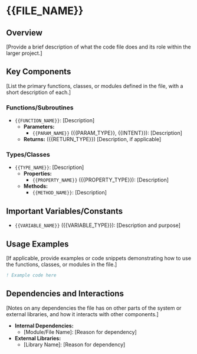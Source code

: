 # {{FILE_NAME}}

## Overview

[Provide a brief description of what the code file does and its role within the larger project.]

## Key Components

[List the primary functions, classes, or modules defined in the file, with a short description of each.]

### Functions/Subroutines

*   `{{FUNCTION_NAME}}`: [Description]
    *   **Parameters:**
        *   `{{PARAM_NAME}}` ({{PARAM_TYPE}}, {{INTENT}}): [Description]
    *   **Returns:** ({{RETURN_TYPE}}) [Description, if applicable]

### Types/Classes

*   `{{TYPE_NAME}}`: [Description]
    *   **Properties:**
        *   `{{PROPERTY_NAME}}` ({{PROPERTY_TYPE}}): [Description]
    *   **Methods:**
        *   `{{METHOD_NAME}}`: [Description]

## Important Variables/Constants

*   `{{VARIABLE_NAME}}` ({{VARIABLE_TYPE}}): [Description and purpose]

## Usage Examples

[If applicable, provide examples or code snippets demonstrating how to use the functions, classes, or modules in the file.]

```fortran
! Example code here
```

## Dependencies and Interactions

[Notes on any dependencies the file has on other parts of the system or external libraries, and how it interacts with other components.]

*   **Internal Dependencies:**
    *   [Module/File Name]: [Reason for dependency]
*   **External Libraries:**
    *   [Library Name]: [Reason for dependency]
```
